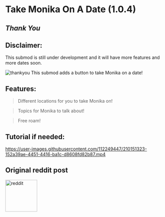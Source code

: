 # Take Monika On A Date (1.0.4)

## _Thank You_

## Disclaimer:
This submod is still under development and it will have more features and more dates soon.

![thankyou](https://user-images.githubusercontent.com/112249447/236204504-ef03de38-29ac-481b-9b12-9986863ae9f9.png)
This submod adds a button to take Monika on a date!

## Features:
> Different locations for you to take Monika on!

> Topics for Monika to talk about!

> Free roam!

## Tutorial if needed:
https://user-images.githubusercontent.com/112249447/210151323-152a39ae-4451-4416-ba1c-d8608fd82b87.mp4

## Original reddit post
<a href="https://www.reddit.com/r/MASFandom/comments/vy49yn/take_monika_on_a_date_submod_the_park/">
<img alt="reddit" src="https://cdn-icons-png.flaticon.com/512/2111/2111459.png" width="100">
